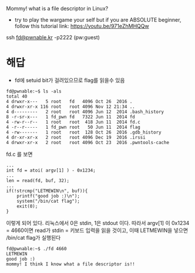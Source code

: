 Mommy! what is a file descriptor in Linux?

* try to play the wargame your self but if you are ABSOLUTE beginner, follow this tutorial link:
https://youtu.be/971eZhMHQQw

ssh fd@pwnable.kr -p2222 (pw:guest)

# 해답
* fd에 setuid bit가 걸려있으므로 flag를 읽을수 있음
~~~
fd@pwnable:~$ ls -als
total 40
4 drwxr-x---   5 root   fd   4096 Oct 26  2016 .
4 drwxr-xr-x 116 root   root 4096 Nov 12 21:34 ..
4 d---------   2 root   root 4096 Jun 12  2014 .bash_history
8 -r-sr-x---   1 fd_pwn fd   7322 Jun 11  2014 fd
4 -rw-r--r--   1 root   root  418 Jun 11  2014 fd.c
4 -r--r-----   1 fd_pwn root   50 Jun 11  2014 flag
4 -rw-------   1 root   root  128 Oct 26  2016 .gdb_history
4 dr-xr-xr-x   2 root   root 4096 Dec 19  2016 .irssi
4 drwxr-xr-x   2 root   root 4096 Oct 23  2016 .pwntools-cache
~~~

fd.c 를 보면
~~~
...
int fd = atoi( argv[1] ) - 0x1234;
...
len = read(fd, buf, 32);
...
if(!strcmp("LETMEWIN\n", buf)){
    printf("good job :)\n");
    system("/bin/cat flag");
    exit(0);
}
~~~

이렇게 되어 있다. 리눅스에서 0은 stdin, 1은 stdout 이다.
따라서 argv[1] 이 0x1234 = 4660이면 read가 stdin = 키보드 입력을 읽을 것이고,
이때 LETMEWIN을 넣으면 /bin/cat flag가 실행된다

~~~
fd@pwnable:~$ ./fd 4660
LETMEWIN
good job :)
mommy! I think I know what a file descriptor is!!
~~~